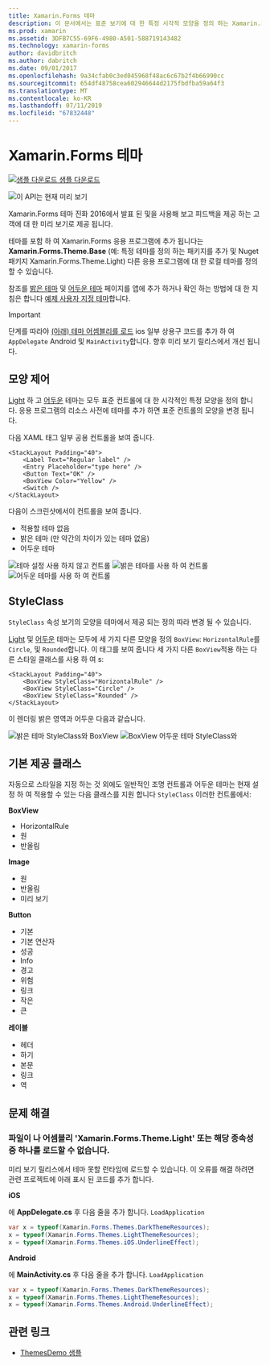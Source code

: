 ```yaml
---
title: Xamarin.Forms 테마
description: 이 문서에서는 표준 보기에 대 한 특정 시각적 모양을 정의 하는 Xamarin.Forms 테마를 소개 합니다.
ms.prod: xamarin
ms.assetid: 3DFB7C55-69F6-4980-A501-588719143482
ms.technology: xamarin-forms
author: davidbritch
ms.author: dabritch
ms.date: 09/01/2017
ms.openlocfilehash: 9a34cfab0c3ed045968f48ac6c67b2f4b66990cc
ms.sourcegitcommit: 654df48758cea602946644d2175fbdfba59a64f3
ms.translationtype: MT
ms.contentlocale: ko-KR
ms.lasthandoff: 07/11/2019
ms.locfileid: "67832448"
---
```

# <a name="xamarinforms-themes"></a>Xamarin.Forms 테마

[![샘플 다운로드](~/media/shared/download.png) 샘플 다운로드](https://github.com/xamarin/xamarin-forms-samples/tree/master/Themes/ThemesDemo)

![](~/media/shared/preview.png "이 API는 현재 미리 보기")

Xamarin.Forms 테마 진화 2016에서 발표 된 및을 사용해 보고 피드백을 제공 하는 고객에 대 한 미리 보기로 제공 됩니다.

테마를 포함 하 여 Xamarin.Forms 응용 프로그램에 추가 됩니다는 **Xamarin.Forms.Theme.Base** (예: 특정 테마를 정의 하는 패키지를 추가 및 Nuget 패키지 Xamarin.Forms.Theme.Light) 다른 응용 프로그램에 대 한 로컬 테마를 정의할 수 있습니다.

참조를 [밝은 테마](light.md) 및 [어두운 테마](dark.md) 페이지를 앱에 추가 하거나 확인 하는 방법에 대 한 지침은 합니다 [예제 사용자 지정 테마](custom.md)합니다.

> [!IMPORTANT]
> 단계를 따라야 [(아래) 테마 어셈블리를 로드](#loadtheme) ios 일부 상용구 코드를 추가 하 여 `AppDelegate` Android 및 `MainActivity`합니다. 향후 미리 보기 릴리스에서 개선 됩니다.


## <a name="control-appearance"></a>모양 제어

[Light](light.md) 하 고 [어두운](dark.md) 테마는 모두 표준 컨트롤에 대 한 시각적인 특정 모양을 정의 합니다. 응용 프로그램의 리소스 사전에 테마를 추가 하면 표준 컨트롤의 모양을 변경 됩니다.

다음 XAML 태그 일부 공용 컨트롤을 보여 줍니다.

```xaml
<StackLayout Padding="40">
    <Label Text="Regular label" />
    <Entry Placeholder="type here" />
    <Button Text="OK" />
    <BoxView Color="Yellow" />
    <Switch />
</StackLayout>
```

다음이 스크린샷에서이 컨트롤을 보여 줍니다.

* 적용할 테마 없음
* 밝은 테마 (만 약간의 차이가 있는 테마 없음)
* 어두운 테마

![](images/standard-none-sml.png "테마 설정 사용 하지 않고 컨트롤") ![](images/standard-light-sml.png "밝은 테마를 사용 하 여 컨트롤") ![](images/standard-dark-sml.png "어두운 테마를 사용 하 여 컨트롤")

<a name="styleclass" />

## <a name="styleclass"></a>StyleClass

`StyleClass` 속성 보기의 모양을 테마에서 제공 되는 정의 따라 변경 될 수 있습니다.

[Light](light.md) 및 [어두운](dark.md) 테마는 모두에 세 가지 다른 모양을 정의 `BoxView`: `HorizontalRule`를 `Circle`, 및 `Rounded`합니다. 이 태그를 보여 줍니다 세 가지 다른 `BoxView`적용 하는 다른 스타일 클래스를 사용 하 여 s:

```xaml
<StackLayout Padding="40">
    <BoxView StyleClass="HorizontalRule" />
    <BoxView StyleClass="Circle" />
    <BoxView StyleClass="Rounded" />
</StackLayout>
```

이 렌더링 밝은 영역과 어두운 다음과 같습니다.

![](images/boxview-light-sml.png "밝은 테마 StyleClass와 BoxView") ![](images/boxview-dark-sml.png "BoxView 어두운 테마 StyleClass와")

<a name="builtin" />

## <a name="built-in-classes"></a>기본 제공 클래스

자동으로 스타일을 지정 하는 것 외에도 일반적인 조명 컨트롤과 어두운 테마는 현재 설정 하 여 적용할 수 있는 다음 클래스를 지원 합니다 `StyleClass` 이러한 컨트롤에서:

**BoxView**

* HorizontalRule
* 원
* 반올림

**Image**

* 원
* 반올림
* 미리 보기

**Button**

* 기본
* 기본 연산자
* 성공
* Info
* 경고
* 위험
* 링크
* 작은
* 큰

**레이블**

* 헤더
* 하기
* 본문
* 링크
* 역


## <a name="troubleshooting"></a>문제 해결

<a name="loadtheme" />

### <a name="could-not-load-file-or-assembly-xamarinformsthemelight-or-one-of-its-dependencies"></a>파일이 나 어셈블리 'Xamarin.Forms.Theme.Light' 또는 해당 종속성 중 하나를 로드할 수 없습니다.

미리 보기 릴리스에서 테마 못할 런타임에 로드할 수 있습니다. 이 오류를 해결 하려면 관련 프로젝트에 아래 표시 된 코드를 추가 합니다.

**iOS**

에 **AppDelegate.cs** 후 다음 줄을 추가 합니다. `LoadApplication`

```csharp
var x = typeof(Xamarin.Forms.Themes.DarkThemeResources);
x = typeof(Xamarin.Forms.Themes.LightThemeResources);
x = typeof(Xamarin.Forms.Themes.iOS.UnderlineEffect);
```

**Android**

에 **MainActivity.cs** 후 다음 줄을 추가 합니다. `LoadApplication`

```csharp
var x = typeof(Xamarin.Forms.Themes.DarkThemeResources);
x = typeof(Xamarin.Forms.Themes.LightThemeResources);
x = typeof(Xamarin.Forms.Themes.Android.UnderlineEffect);
```


## <a name="related-links"></a>관련 링크

- [ThemesDemo 샘플](https://github.com/xamarin/xamarin-forms-samples/tree/master/Themes/ThemesDemo)
